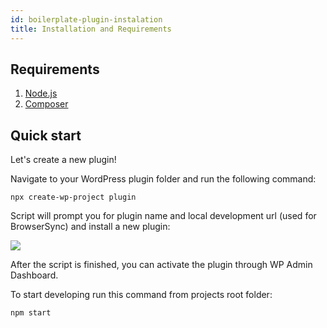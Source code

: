 ```yaml
---
id: boilerplate-plugin-instalation
title: Installation and Requirements
---
```


## Requirements

1. [Node.js](https://nodejs.org/en/)
2. [Composer](https://getcomposer.org/)

## Quick start
Let's create a new plugin!

Navigate to your WordPress plugin folder and run the following command:

```
npx create-wp-project plugin
```

Script will prompt you for plugin name and local development url (used for BrowserSync) and install a new plugin:

![](https://raw.githubusercontent.com/infinum/eightshift-frontend-libs/develop/package/setup.gif)

After the script is finished, you can activate the plugin through WP Admin Dashboard. 

To start developing run this command from projects root folder:
```
npm start
```
